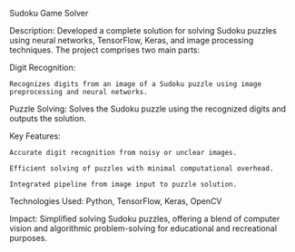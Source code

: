 Sudoku Game Solver

Description:
    Developed a complete solution for solving Sudoku puzzles using neural networks, TensorFlow, Keras, and image processing techniques. The project comprises two main parts:

Digit Recognition:
    
    Recognizes digits from an image of a Sudoku puzzle using image preprocessing and neural networks.

Puzzle Solving:
    Solves the Sudoku puzzle using the recognized digits and outputs the solution.

Key Features:

    Accurate digit recognition from noisy or unclear images.

    Efficient solving of puzzles with minimal computational overhead.

    Integrated pipeline from image input to puzzle solution.

Technologies Used: 
    Python, TensorFlow, Keras, OpenCV

Impact:
    Simplified solving Sudoku puzzles, offering a blend of computer vision and algorithmic problem-solving for educational and recreational purposes.
